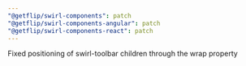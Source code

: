 ```yaml
---
"@getflip/swirl-components": patch
"@getflip/swirl-components-angular": patch
"@getflip/swirl-components-react": patch
---
```


Fixed positioning of swirl-toolbar children through the wrap property
